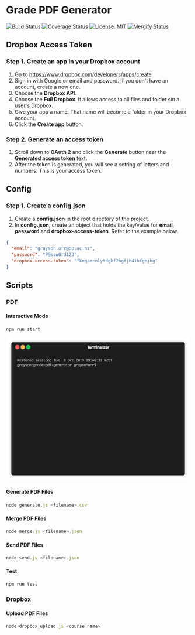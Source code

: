 # Grade PDF Generator

[![Build Status](https://travis-ci.org/Grayson-Orr/grade-pdf-generator.svg?branch=master)](https://travis-ci.org/Grayson-Orr/grade-pdf-generator) [![Coverage Status](https://coveralls.io/repos/github/Grayson-Orr/grade-pdf-generator/badge.svg?branch=master)](https://coveralls.io/github/Grayson-Orr/grade-pdf-generator?branch=master) [![License: MIT](https://img.shields.io/badge/License-MIT-yellow.svg)](https://opensource.org/licenses/MIT) [![Mergify Status](https://img.shields.io/endpoint.svg?url=https://gh.mergify.io/badges/Grayson-Orr/grade-pdf-generator&style=flat)](https://mergify.io)


## Dropbox Access Token
### Step 1. Create an app in your Dropbox account
1. Go to https://www.dropbox.com/developers/apps/create
2. Sign in with Google or email and password. If you don't have an account, create a new one.
3. Choose the **Dropbox API**.
4. Choose the **Full Dropbox**. It allows access to all files and folder sin a user's Dropbox.
5. Give your app a name. That name will become a folder in your Dropbox account.
6. Click the **Create app** button.

### Step 2. Generate an access token
1. Scroll down to **OAuth 2** and click the **Generate** button near the **Generated access token** text.
2. After the token is generated, you will see a setring of letters and numbers. This is your access token.

## Config
### Step 1. Create a config.json
1. Create a **config.json** in the root directory of the project.
2. In **config.json**, create an object that holds the key/value for **email**, **password** and **dropbox-access-token**. Refer to the example below.

```json
{
  "email": "grayson.orr@op.ac.nz",
  "password": "P@ssw0rd123",
  "dropbox-access-token": "fkeqazcnlytdghf2hgfjh41hfghjhg"
}
```

## Scripts

### PDF

#### Interactive Mode

```javascript
npm run start
```

![](./public/img/interactive-mode.gif)

#### Generate PDF Files

```javascript
node generate.js <filename>.csv
```

#### Merge PDF Files

```javascript
node merge.js <filename>.json
```

#### Send PDF Files

```javascript
node send.js <filename>.json
```

#### Test

```javascript
npm run test
```

### Dropbox

#### Upload PDF Files

```javascript
node dropbox_upload.js <course name>
```
